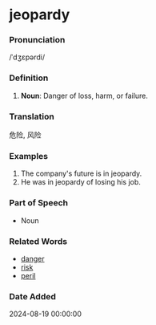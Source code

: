 # jeopardy
### Pronunciation
/ˈdʒɛpərdi/
### Definition
1. **Noun**: Danger of loss, harm, or failure.
### Translation
危险, 风险
### Examples
1. The company's future is in jeopardy.
2. He was in jeopardy of losing his job.
### Part of Speech
- Noun
### Related Words
- [danger](danger.md)
- [risk](risk.md)
- [peril](peril.md)
### Date Added
2024-08-19 00:00:00